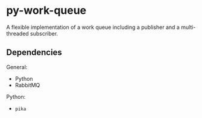# py-work-queue

A flexible implementation of a work queue including a publisher and a
multi-threaded subscriber.

## Dependencies
General:
- Python
- RabbitMQ

Python:
- `pika`
